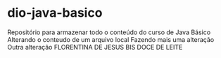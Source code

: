 # dio-java-basico
Repositório para armazenar todo o conteúdo do curso de Java Básico
Alterando o conteudo de um arquivo local
Fazendo mais uma alteração
Outra alteração
FLORENTINA DE JESUS
BIS
DOCE DE LEITE
